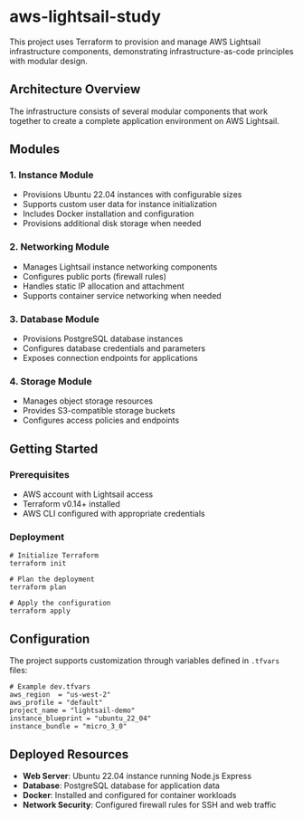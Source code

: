 # aws-lightsail-study

This project uses Terraform to provision and manage AWS Lightsail infrastructure components, demonstrating infrastructure-as-code principles with modular design.

## Architecture Overview

The infrastructure consists of several modular components that work together to create a complete application environment on AWS Lightsail.

## Modules

### 1. Instance Module
- Provisions Ubuntu 22.04 instances with configurable sizes
- Supports custom user data for instance initialization
- Includes Docker installation and configuration
- Provisions additional disk storage when needed

### 2. Networking Module
- Manages Lightsail instance networking components
- Configures public ports (firewall rules)
- Handles static IP allocation and attachment
- Supports container service networking when needed

### 3. Database Module
- Provisions PostgreSQL database instances
- Configures database credentials and parameters
- Exposes connection endpoints for applications

### 4. Storage Module
- Manages object storage resources
- Provides S3-compatible storage buckets
- Configures access policies and endpoints

## Getting Started

### Prerequisites
- AWS account with Lightsail access
- Terraform v0.14+ installed
- AWS CLI configured with appropriate credentials

### Deployment

```
# Initialize Terraform
terraform init

# Plan the deployment
terraform plan

# Apply the configuration
terraform apply
```

## Configuration

The project supports customization through variables defined in `.tfvars` files:
```
# Example dev.tfvars
aws_region  = "us-west-2"
aws_profile = "default"
project_name = "lightsail-demo"
instance_blueprint = "ubuntu_22_04"
instance_bundle = "micro_3_0"
```

## Deployed Resources

- **Web Server**: Ubuntu 22.04 instance running Node.js Express
- **Database**: PostgreSQL database for application data
- **Docker**: Installed and configured for container workloads
- **Network Security**: Configured firewall rules for SSH and web traffic